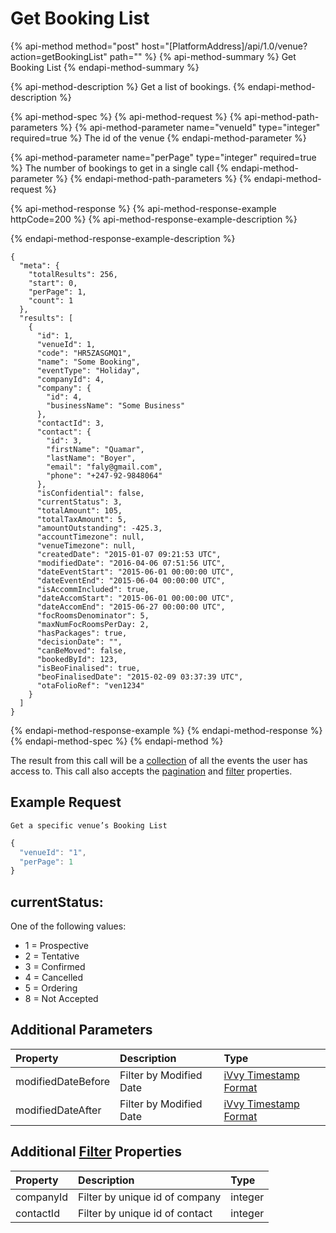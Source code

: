 # Get Booking List

{% api-method method="post" host="\[PlatformAddress\]/api/1.0/venue?action=getBookingList" path="" %}
{% api-method-summary %}
Get Booking List
{% endapi-method-summary %}

{% api-method-description %}
Get a list of bookings.
{% endapi-method-description %}

{% api-method-spec %}
{% api-method-request %}
{% api-method-path-parameters %}
{% api-method-parameter name="venueId" type="integer" required=true %}
The id of the venue
{% endapi-method-parameter %}

{% api-method-parameter name="perPage" type="integer" required=true %}
The number of bookings to get in a single call
{% endapi-method-parameter %}
{% endapi-method-path-parameters %}
{% endapi-method-request %}

{% api-method-response %}
{% api-method-response-example httpCode=200 %}
{% api-method-response-example-description %}

{% endapi-method-response-example-description %}

```text
{
  "meta": {
    "totalResults": 256,
    "start": 0,
    "perPage": 1,
    "count": 1
  },
  "results": [
    {
      "id": 1,
      "venueId": 1,
      "code": "HR5ZASGMQ1",
      "name": "Some Booking",
      "eventType": "Holiday",
      "companyId": 4,
      "company": {
        "id": 4,
        "businessName": "Some Business"
      },
      "contactId": 3,
      "contact": {
        "id": 3,
        "firstName": "Quamar",
        "lastName": "Boyer",
        "email": "faly@gmail.com",
        "phone": "+247-92-9848064"
      },
      "isConfidential": false,
      "currentStatus": 3,
      "totalAmount": 105,
      "totalTaxAmount": 5,
      "amountOutstanding": -425.3,
      "accountTimezone": null,
      "venueTimezone": null,
      "createdDate": "2015-01-07 09:21:53 UTC",
      "modifiedDate": "2016-04-06 07:51:56 UTC",
      "dateEventStart": "2015-06-01 00:00:00 UTC",
      "dateEventEnd": "2015-06-04 00:00:00 UTC",
      "isAccommIncluded": true,
      "dateAccomStart": "2015-06-01 00:00:00 UTC",
      "dateAccomEnd": "2015-06-27 00:00:00 UTC",
      "focRoomsDenominator": 5,
      "maxNumFocRoomsPerDay: 2,
      "hasPackages": true,
      "decisionDate": "",
      "canBeMoved": false,
      "bookedById": 123,
      "isBeoFinalised": true,
      "beoFinalisedDate": "2015-02-09 03:37:39 UTC",
      "otaFolioRef": "ven1234"
    }
  ]
}
```
{% endapi-method-response-example %}
{% endapi-method-response %}
{% endapi-method-spec %}
{% endapi-method %}

The result from this call will be a [collection](../getting-started/interpreting-the-response/collections.md) of all the events the user has access to. This call also accepts the [pagination](../getting-started/interpreting-the-response/pagination.md) and [filter](../getting-started/interpreting-the-response/filtering.md) properties.

## Example Request

`Get a specific venue’s Booking List`

```javascript
{
  "venueId": "1",
  "perPage": 1
}
```

## currentStatus:

One of the following values:

* 1 = Prospective
* 2 = Tentative
* 3 = Confirmed
* 4 = Cancelled
* 5 = Ordering
* 8 = Not Accepted

## Additional Parameters

| Property | Description | Type |
| :--- | :--- | :--- |
| modifiedDateBefore | Filter by Modified Date | [iVvy Timestamp Format](../development-reference/timestamp-format.md) |
| modifiedDateAfter | Filter by Modified Date | [iVvy Timestamp Format](../development-reference/timestamp-format.md) |

## Additional [Filter](../getting-started/interpreting-the-response/filtering.md) Properties

| Property | Description | Type |
| :--- | :--- | :--- |
| companyId | Filter by unique id of company | integer |
| contactId | Filter by unique id of contact | integer |

